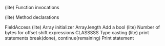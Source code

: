 <!-- For statements -->
(lite) Function invocations
<!-- Expressions -->
(lite) Method declarations
<!-- Quadruples -->
FieldAccess
(lite) Array initializer
Array.length
Add a bool
(lite) Number of bytes for offset
shift expressions
CLASSSSS
Type casting
(lite) print statements
break(done), continue(remaining)
Print statement